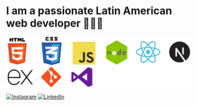 # I am a passionate Latin American web developer 🧑🏻‍💻

![Stack](./stack.png)


[![Instagram](https://img.shields.io/badge/Instagram-@Anthony-E4405F?style=for-the-badge&logo=instagram&logoColor=white&labelColor=101010)](https://www.instagram.com/developtnb?igsh=NzZ2eHpna@54emRq&utm_source=qr)    [![LinkedIn](https://img.shields.io/badge/LinkedIn-@Anthony-0077B5?style=for-the-badge&logo=linkedin&logoColor=white&labelColor=101010)](https://www.linkedin.com/in/anthony-garcia-b48b492a8)  

